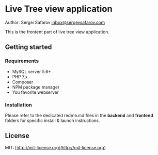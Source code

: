 # Live Tree view application 
Author: Sergei Safarov <inbox@sergeysafarov.com>

This is the frontent part of live tree view application.

## Getting started
### Requirements
* MySQL server 5.6+
* PHP 7.x
* Composer
* NPM package manager
* You favorite webserver

### Installation
Please refer to the dedicated redme.md files in the **backend** and **frontend** folders for specific install & launch instructions.

## License
MIT: [http://mit-license.org](http://mit-license.org)
